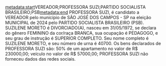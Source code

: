 <metadata:start>VEREADOR;PROFESSORA SUZI;PARTIDO SOCIALISTA BRASILEIRO;PSB<metadata:end>
PROFESSORA SUZI, é candidato a VEREADOR pelo município de SÃO JOSÉ DOS CAMPOS - SP na eleição MUNICIPAL de 2024 pelo PARTIDO SOCIALISTA BRASILEIRO (PSB). SUZILENE MORETO é DIVORCIADO(A), nasceu em 31/05/1972, se declara do gênero FEMININO da cor/raça BRANCA, sua ocupação é PEDAGOGO, e seu grau de instrução é SUPERIOR COMPLETO. Seu nome completo é SUZILENE MORETO, e seu número de urna é 40700.
Os bens declarados de PROFESSORA SUZI são: 50% de um apartamento no valor de R$ 230000,00; veículo no valor de R$ 57000,00; 
PROFESSORA SUZI não forneceu dados das redes sociais.